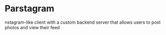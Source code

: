 # Parstagram
nstagram-like client with a custom backend server that allows users to post photos and view their feed
